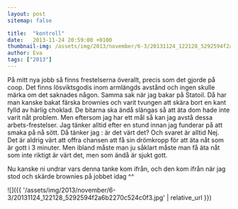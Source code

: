 ```yaml
---
layout: post
sitemap: false

title:  "kontroll"
date:   2013-11-24 20:59:00 +0100
thumbnail-img: /assets/img/2013/november/6-3/20131124_122128_5292594f2a6b2270c524c0f3.jpg
author: Eva
tags: ["2013"]
---
```


På mitt nya jobb så finns frestelserna överallt, precis som det gjorde på coop. Det finns lösviktsgodis inom armlängds avstånd och ingen skulle märka om det saknades någon. Samma sak när jag bakar på Statoil. Då har man kanske bakat färska brownies och varit tvungen att skära bort en kant fylld av härlig choklad.  De bitarna ska ändå slängas så att äta dom hade inte varit nåt problem.  Men eftersom jag har ett mål så kan jag avstå dessa arbets-frestelser. Jag tänker alltid efter en stund innan jag funderar på att smaka på nå sött. Då tänker jag : är det värt det? Och svaret är alltid Nej. Det är aldrig värt att offra chansen att få sin drömkropp för att äta nåt som är gott i 3 minuter.  Men ibland måste man ju såklart måste man få äta nåt som inte riktigt är värt det,  men som ändå är sjukt gott.  

Nu kanske ni undrar vars denna tanke kom ifrån, och den kom ifrån när jag stod och skärde brownies på jobbet idag ^^

![]({{ '/assets/img/2013/november/6-3/20131124_122128_5292594f2a6b2270c524c0f3.jpg'  | relative_url }})

